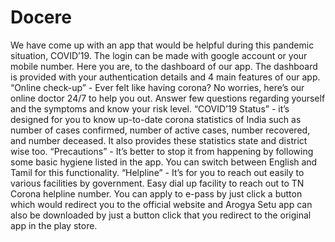 # Docere
We have come up with an app that would be helpful during this pandemic situation, COVID’19. The login can be made with google account or your mobile number. Here you are, to the dashboard of our app. The dashboard is provided with your authentication details and 4 main features of our app.  “Online check-up” - Ever felt like having corona? No worries, here’s our online doctor 24/7 to help you out. Answer few questions regarding yourself and the symptoms and know your risk level.  “COVID’19 Status” -  it’s designed for you to know up-to-date corona statistics of India such as number of cases confirmed, number of active cases, number recovered, and number deceased. It also provides these statistics state and district wise too.  “Precautions” -  It’s better to stop it from happening by following some basic hygiene listed in the app. You can switch between English and Tamil for this functionality.  “Helpline” - It’s for you to reach out easily to various facilities by government. Easy dial up facility to reach out to TN Corona helpline number. You can apply to e-pass by just click a button which would redirect you to the official website and Arogya Setu app can also be downloaded by just a button click that you redirect to the original app in the play store.
